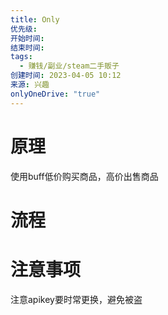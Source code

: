```yaml
---
title: Only
优先级: 
开始时间: 
结束时间: 
tags:
  - 赚钱/副业/steam二手贩子
创建时间: 2023-04-05 10:12
来源: 兴趣
onlyOneDrive: "true"
---
```


# 原理
使用buff低价购买商品，高价出售商品

# 流程


# 注意事项
注意apikey要时常更换，避免被盗
